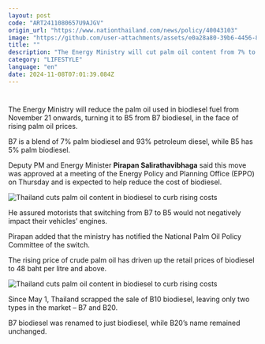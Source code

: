 ```yaml
---
layout: post
code: "ART2411080657U9AJGV"
origin_url: "https://www.nationthailand.com/news/policy/40043103"
image: "https://github.com/user-attachments/assets/e0a28a80-39b6-4456-8d60-404a0667df4b"
title: ""
description: "The Energy Ministry will cut palm oil content from 7% to 5% in biodiesel in response to rising palm oil prices; minister assures car engines will not be affected"
category: "LIFESTYLE"
language: "en"
date: 2024-11-08T07:01:39.084Z
---
```


# 









The Energy Ministry will reduce the palm oil used in biodiesel fuel from November 21 onwards, turning it to B5 from B7 biodiesel, in the face of rising palm oil prices.

B7 is a blend of 7% palm biodiesel and 93% petroleum diesel, while B5 has 5% palm biodiesel.

Deputy PM and Energy Minister **Pirapan Salirathavibhaga** said this move was approved at a meeting of the Energy Policy and Planning Office (EPPO) on Thursday and is expected to help reduce the cost of biodiesel.

  ![Thailand cuts palm oil content in biodiesel to curb rising costs](https://github.com/user-attachments/assets/208b1090-6b31-4f2f-9f84-26051258fdd1)

He assured motorists that switching from B7 to B5 would not negatively impact their vehicles’ engines.

Pirapan added that the ministry has notified the National Palm Oil Policy Committee of the switch.

The rising price of crude palm oil has driven up the retail prices of biodiesel to 48 baht per litre and above.

  ![Thailand cuts palm oil content in biodiesel to curb rising costs](https://github.com/user-attachments/assets/50b3dba0-8e6a-4de2-b0d1-84a4952f40e5)

Since May 1, Thailand scrapped the sale of B10 biodiesel, leaving only two types in the market – B7 and B20.

B7 biodiesel was renamed to just biodiesel, while B20’s name remained unchanged.